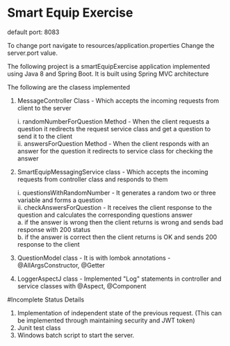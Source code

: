 # Smart Equip Exercise  

default port: 8083

To change port navigate to resources/application.properties
Change the server.port value.

The following project is a smartEquipExercise application implemented using Java 8 and Spring Boot.
It is built using Spring MVC architecture

The following are the clasess implemented <br />


1. MessageController Class -  Which accepts the incoming requests from client to the server<br />

   i. randomNumberForQuestion Method - When the client requests a question it redirects the request service class and get a question to send it to the client<br />
   ii. answersForQuestion Method - When the client responds with an answer for the question it redirects to service class for checking the answer<br />

2. SmartEquipMessagingService class - Which accepts the incoming requests from controller class and responds to them <br/>

   i. questionsWithRandomNumber - It generates a random two or three variable and forms a question </br>
   ii. checkAnswersForQuestion - It receives the client response to the question and calculates the corresponding questions answer</br>
   a. if the answer is wrong then the client returns is wrong and sends bad response with 200 status</br>
   b. if the answer is correct then the client returns is OK and sends 200 response to the client</br>

3. QuestionModel class -  It is with lombok annotations - @AllArgsConstructor,   @Getter </br>

4. LoggerAspectJ class - Implemented "Log" statements in controller and service classes with  @Aspect, @Component</br>

#Incomplete Status Details </br>
1. Implementation of independent state of the previous request. (This can be implemented through maintaining security and JWT token)</br>
2. Junit test class</br>
3. Windows batch script to start the server.</br>



